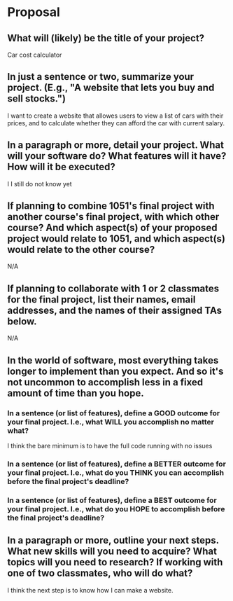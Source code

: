 # Proposal

## What will (likely) be the title of your project?

Car cost calculator

## In just a sentence or two, summarize your project. (E.g., "A website that lets you buy and sell stocks.")

I want to create a website that allowes users to view a list of cars with their prices, and to calculate whether they can afford the car with current salary.

## In a paragraph or more, detail your project. What will your software do? What features will it have? How will it be executed?

I I still do not know yet

## If planning to combine 1051's final project with another course's final project, with which other course? And which aspect(s) of your proposed project would relate to 1051, and which aspect(s) would relate to the other course?

N/A

## If planning to collaborate with 1 or 2 classmates for the final project, list their names, email addresses, and the names of their assigned TAs below.

N/A

## In the world of software, most everything takes longer to implement than you expect. And so it's not uncommon to accomplish less in a fixed amount of time than you hope.

### In a sentence (or list of features), define a GOOD outcome for your final project. I.e., what WILL you accomplish no matter what?

I think the bare minimum is to have the full code running with no issues

### In a sentence (or list of features), define a BETTER outcome for your final project. I.e., what do you THINK you can accomplish before the final project's deadline?


### In a sentence (or list of features), define a BEST outcome for your final project. I.e., what do you HOPE to accomplish before the final project's deadline?


## In a paragraph or more, outline your next steps. What new skills will you need to acquire? What topics will you need to research? If working with one of two classmates, who will do what?

I think the next step is to know how I can make a website.
